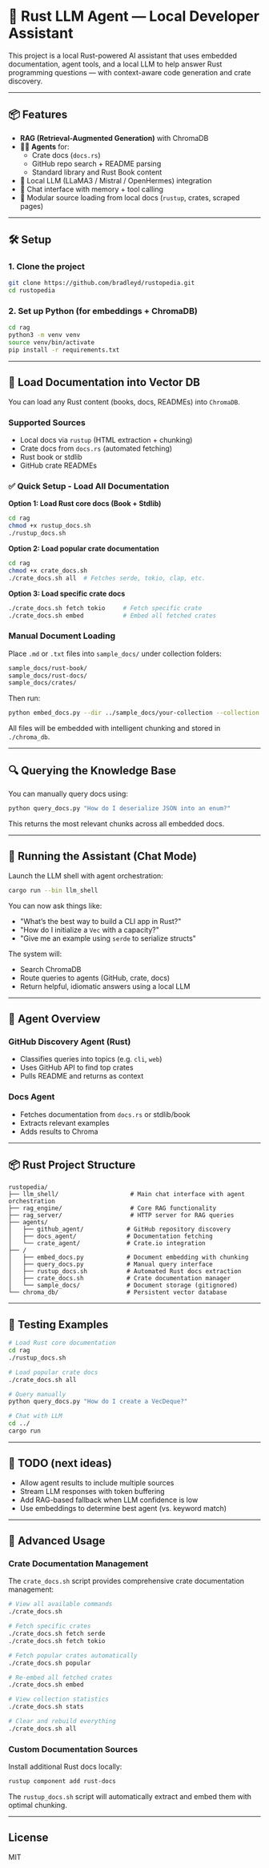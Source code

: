 # 🦀 Rust LLM Agent — Local Developer Assistant

This project is a local Rust-powered AI assistant that uses embedded documentation, agent tools, and a local LLM to help answer Rust programming questions — with context-aware code generation and crate discovery.

---

## 📦 Features

- **RAG (Retrieval-Augmented Generation)** with ChromaDB
- 🕵️‍♂️ **Agents** for:
  - Crate docs (`docs.rs`)
  - GitHub repo search + README parsing
  - Standard library and Rust Book content
- 🤖 Local LLM (LLaMA3 / Mistral / OpenHermes) integration
- 🧠 Chat interface with memory + tool calling
- 📁 Modular source loading from local docs (`rustup`, crates, scraped pages)

---

## 🛠️ Setup

### 1. Clone the project

```bash
git clone https://github.com/bradleyd/rustopedia.git
cd rustopedia
```

### 2. Set up Python (for embeddings + ChromaDB)

```bash
cd rag 
python3 -m venv venv
source venv/bin/activate
pip install -r requirements.txt
```

---

## 🧠 Load Documentation into Vector DB

You can load any Rust content (books, docs, READMEs) into `ChromaDB`.

### Supported Sources

- Local docs via `rustup` (HTML extraction + chunking)
- Crate docs from `docs.rs` (automated fetching)
- Rust book or stdlib
- GitHub crate READMEs

### ✅ Quick Setup - Load All Documentation

**Option 1: Load Rust core docs (Book + Stdlib)**

```bash
cd rag
chmod +x rustup_docs.sh
./rustup_docs.sh
```

**Option 2: Load popular crate documentation**

```bash
cd rag
chmod +x crate_docs.sh
./crate_docs.sh all  # Fetches serde, tokio, clap, etc.
```

**Option 3: Load specific crate docs**

```bash
./crate_docs.sh fetch tokio     # Fetch specific crate
./crate_docs.sh embed           # Embed all fetched crates
```

### Manual Document Loading

Place `.md` or `.txt` files into `sample_docs/` under collection folders:

```bash
sample_docs/rust-book/
sample_docs/rust-docs/
sample_docs/crates/
```

Then run:

```bash
python embed_docs.py --dir ../sample_docs/your-collection --collection your-name --chunk-size 800 --overlap 100
```

All files will be embedded with intelligent chunking and stored in `./chroma_db`.

---

## 🔍 Querying the Knowledge Base

You can manually query docs using:

```bash
python query_docs.py "How do I deserialize JSON into an enum?"
```

This returns the most relevant chunks across all embedded docs.

---

## 💬 Running the Assistant (Chat Mode)

Launch the LLM shell with agent orchestration:

```bash
cargo run --bin llm_shell
```

You can now ask things like:

- "What’s the best way to build a CLI app in Rust?"
- "How do I initialize a `Vec` with a capacity?"
- "Give me an example using `serde` to serialize structs"

The system will:

- Search ChromaDB
- Route queries to agents (GitHub, crate, docs)
- Return helpful, idiomatic answers using a local LLM

---

## 🧱 Agent Overview

### GitHub Discovery Agent (Rust)

- Classifies queries into topics (e.g. `cli`, `web`)
- Uses GitHub API to find top crates
- Pulls README and returns as context

### Docs Agent

- Fetches documentation from `docs.rs` or stdlib/book
- Extracts relevant examples
- Adds results to Chroma

---

## 📦 Rust Project Structure

```
rustopedia/
├── llm_shell/                    # Main chat interface with agent orchestration
├── rag_engine/                   # Core RAG functionality
├── rag_server/                   # HTTP server for RAG queries
├── agents/
│   ├── github_agent/            # GitHub repository discovery
│   ├── docs_agent/              # Documentation fetching
│   └── crate_agent/             # Crate.io integration
├── /
│   ├── embed_docs.py            # Document embedding with chunking
│   ├── query_docs.py            # Manual query interface
│   ├── rustup_docs.sh           # Automated Rust docs extraction
│   ├── crate_docs.sh            # Crate documentation manager
│   └── sample_docs/             # Document storage (gitignored)
└── chroma_db/                   # Persistent vector database
```

---

## 🧪 Testing Examples

```bash
# Load Rust core documentation
cd rag
./rustup_docs.sh

# Load popular crate docs
./crate_docs.sh all

# Query manually
python query_docs.py "How do I create a VecDeque?"

# Chat with LLM
cd ../
cargo run
```

---

## 📎 TODO (next ideas)

- Allow agent results to include multiple sources
- Stream LLM responses with token buffering
- Add RAG-based fallback when LLM confidence is low
- Use embeddings to determine best agent (vs. keyword match)

---

## 🔧 Advanced Usage

### Crate Documentation Management

The `crate_docs.sh` script provides comprehensive crate documentation management:

```bash
# View all available commands
./crate_docs.sh

# Fetch specific crates
./crate_docs.sh fetch serde
./crate_docs.sh fetch tokio

# Fetch popular crates automatically
./crate_docs.sh popular

# Re-embed all fetched crates
./crate_docs.sh embed

# View collection statistics
./crate_docs.sh stats

# Clear and rebuild everything
./crate_docs.sh all
```

### Custom Documentation Sources

Install additional Rust docs locally:

```bash
rustup component add rust-docs
```

The `rustup_docs.sh` script will automatically extract and embed them with optimal chunking.

---

## License

MIT
